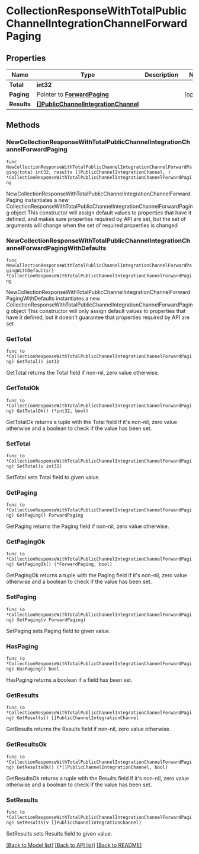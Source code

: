 # CollectionResponseWithTotalPublicChannelIntegrationChannelForwardPaging

## Properties

Name | Type | Description | Notes
------------ | ------------- | ------------- | -------------
**Total** | **int32** |  | 
**Paging** | Pointer to [**ForwardPaging**](ForwardPaging.md) |  | [optional] 
**Results** | [**[]PublicChannelIntegrationChannel**](PublicChannelIntegrationChannel.md) |  | 

## Methods

### NewCollectionResponseWithTotalPublicChannelIntegrationChannelForwardPaging

`func NewCollectionResponseWithTotalPublicChannelIntegrationChannelForwardPaging(total int32, results []PublicChannelIntegrationChannel, ) *CollectionResponseWithTotalPublicChannelIntegrationChannelForwardPaging`

NewCollectionResponseWithTotalPublicChannelIntegrationChannelForwardPaging instantiates a new CollectionResponseWithTotalPublicChannelIntegrationChannelForwardPaging object
This constructor will assign default values to properties that have it defined,
and makes sure properties required by API are set, but the set of arguments
will change when the set of required properties is changed

### NewCollectionResponseWithTotalPublicChannelIntegrationChannelForwardPagingWithDefaults

`func NewCollectionResponseWithTotalPublicChannelIntegrationChannelForwardPagingWithDefaults() *CollectionResponseWithTotalPublicChannelIntegrationChannelForwardPaging`

NewCollectionResponseWithTotalPublicChannelIntegrationChannelForwardPagingWithDefaults instantiates a new CollectionResponseWithTotalPublicChannelIntegrationChannelForwardPaging object
This constructor will only assign default values to properties that have it defined,
but it doesn't guarantee that properties required by API are set

### GetTotal

`func (o *CollectionResponseWithTotalPublicChannelIntegrationChannelForwardPaging) GetTotal() int32`

GetTotal returns the Total field if non-nil, zero value otherwise.

### GetTotalOk

`func (o *CollectionResponseWithTotalPublicChannelIntegrationChannelForwardPaging) GetTotalOk() (*int32, bool)`

GetTotalOk returns a tuple with the Total field if it's non-nil, zero value otherwise
and a boolean to check if the value has been set.

### SetTotal

`func (o *CollectionResponseWithTotalPublicChannelIntegrationChannelForwardPaging) SetTotal(v int32)`

SetTotal sets Total field to given value.


### GetPaging

`func (o *CollectionResponseWithTotalPublicChannelIntegrationChannelForwardPaging) GetPaging() ForwardPaging`

GetPaging returns the Paging field if non-nil, zero value otherwise.

### GetPagingOk

`func (o *CollectionResponseWithTotalPublicChannelIntegrationChannelForwardPaging) GetPagingOk() (*ForwardPaging, bool)`

GetPagingOk returns a tuple with the Paging field if it's non-nil, zero value otherwise
and a boolean to check if the value has been set.

### SetPaging

`func (o *CollectionResponseWithTotalPublicChannelIntegrationChannelForwardPaging) SetPaging(v ForwardPaging)`

SetPaging sets Paging field to given value.

### HasPaging

`func (o *CollectionResponseWithTotalPublicChannelIntegrationChannelForwardPaging) HasPaging() bool`

HasPaging returns a boolean if a field has been set.

### GetResults

`func (o *CollectionResponseWithTotalPublicChannelIntegrationChannelForwardPaging) GetResults() []PublicChannelIntegrationChannel`

GetResults returns the Results field if non-nil, zero value otherwise.

### GetResultsOk

`func (o *CollectionResponseWithTotalPublicChannelIntegrationChannelForwardPaging) GetResultsOk() (*[]PublicChannelIntegrationChannel, bool)`

GetResultsOk returns a tuple with the Results field if it's non-nil, zero value otherwise
and a boolean to check if the value has been set.

### SetResults

`func (o *CollectionResponseWithTotalPublicChannelIntegrationChannelForwardPaging) SetResults(v []PublicChannelIntegrationChannel)`

SetResults sets Results field to given value.



[[Back to Model list]](../README.md#documentation-for-models) [[Back to API list]](../README.md#documentation-for-api-endpoints) [[Back to README]](../README.md)


